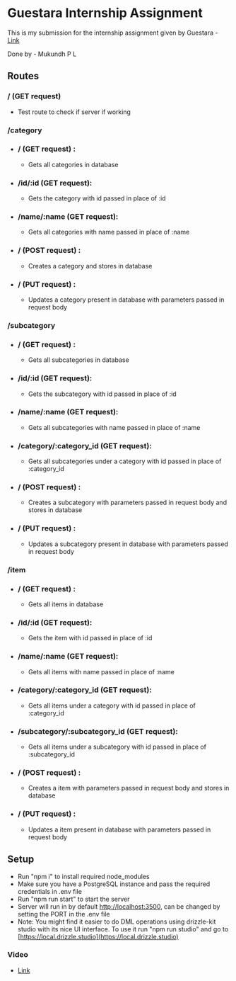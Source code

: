# Guestara Internship Assignment 

This is my submission for the internship assignment given by Guestara - [Link](https://docs.google.com/document/d/1TAftxo1HQwMBHf-KwLM-6_-haet7HNUNHvtkVtxYVjs/edit)

Done by - Mukundh P L

## Routes

###  / (GET request)
- Test route to check if server if working

### /category
- ### / (GET request) :
    - Gets all categories in database
- ### /id/:id (GET request): 
    - Gets the category with id passed in place of :id
- ### /name/:name (GET request): 
    - Gets all categories with name passed in place of :name 
- ### / (POST request) :
    - Creates a category and stores in database
- ### / (PUT request) :
    - Updates a category present in database with parameters passed in request body

### /subcategory
- ### / (GET request) :
    - Gets all subcategories in database
- ### /id/:id (GET request): 
    - Gets the subcategory with id passed in place of :id
- ### /name/:name (GET request): 
    - Gets all subcategories with name passed in place of :name 
- ### /category/:category_id (GET request): 
    - Gets all subcategories under a category with id passed in place of :category_id
- ### / (POST request) :
    - Creates a subcategory with parameters passed in request body and stores in database 
- ### / (PUT request) :
    - Updates a subcategory present in database with parameters passed in request body

### /item
- ### / (GET request) :
    - Gets all items in database
- ### /id/:id (GET request): 
    - Gets the item with id passed in place of :id
- ### /name/:name (GET request): 
    - Gets all items with name passed in place of :name 
- ### /category/:category_id (GET request): 
    - Gets all items under a category with id passed in place of :category_id
- ### /subcategory/:subcategory_id (GET request): 
    - Gets all items under a subcategory with id passed in place of :subcategory_id
- ### / (POST request) :
    - Creates a item with parameters passed in request body and stores in database 
- ### / (PUT request) :
    - Updates a item present in database with parameters passed in request body 


## Setup


- Run "npm i" to install required node_modules 
- Make sure you have a PostgreSQL instance and pass the required credentials in .env file
- Run "npm run start" to  start the server
- Server will run in by default [http://localhost:3500](http://localhost:3500), can be changed by setting the PORT in the .env file
- Note: You might find it easier to do DML operations using drizzle-kit studio with its nice UI interface. To use it run "npm run studio" and go to [https://local.drizzle.studio](https://local.drizzle.studio)


### Video
- [Link](https://www.loom.com/share/2bc7143de80c4538b532c68acb6ce4cf?sid=b9b7a756-7e66-47e6-bd1b-5579230bbe19)
